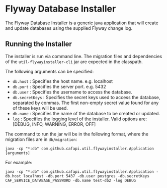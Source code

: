 # Flyway Database Installer

The Flyway Database Installer is a generic  java application that will create and update databases using the supplied Flyway change log.

## Running the Installer

The installer is run via command line. The migration files and dependencies of the `util-flywayinstaller-cli` jar are expected in the classpath.

The following arguments can be specified:

*   `db.host`        : Specifies the host name.  e.g. localhost
*   `db.port`        : Specifies the server port.  e.g. 5432
*   `db.user`        : Specifies the username to access the database.
*   `db.secretKeys`  : Specifies the secret keys used to access the database, separated by commas. The first non-empty secret value found for any of these keys will be used.
*   `db.name`        : Specifies the name of the database to be created or updated.
*   `log`            : Specifies the logging level of the installer. Valid options are: [DEBUG, INFO, WARNING, ERROR, OFF]

The command to run the jar will be in the following format, where the migration files are in `db/migration`:

    java -cp "*:db" com.github.cafapi.util.flywayinstaller.Application [arguments]

For example:

    java -cp "*:db" com.github.cafapi.util.flywayinstaller.Application -db.host localhost -db.port 5437 -db.user postgres -db.secretKeys CAF_SERVICE_DATABASE_PASSWORD -db.name test-db2 -log DEBUG
